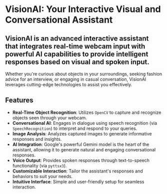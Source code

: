 # VisionAI: Your Interactive Visual and Conversational Assistant

## VisionAI is an advanced interactive assistant that integrates real-time webcam input with powerful AI capabilities to provide intelligent responses based on visual and spoken input. 
Whether you're curious about objects in your surroundings, seeking fashion advice for an interview, or engaging in casual conversation, VisionAI leverages cutting-edge technologies to assist you effectively.

## Features

- **Real-Time Object Recognition**: Utilizes `OpenCV` to capture and recognize objects seen through your webcam.
- **Conversational AI**: Engages in dialogue using speech recognition (via `SpeechRecognition`) to interpret and respond to your queries.
- **Image Analysis**: Analyzes captured images to generate informative responses and insights.
- **AI Integration**: Google's powerful Gemini model is the heart of the assistant, allowing it to generate natural and engaging conversational responses.
- **Voice Output**: Provides spoken responses through text-to-speech functionality (via `pyttsx3`).
- **Customizable Interaction**: Tailor the assistant's responses and behaviors to suit your needs.
- **Intuitive Interface**: Simple and user-friendly setup for seamless interaction.
